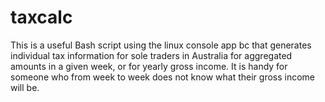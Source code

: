 # taxcalc
This is a useful Bash script using the linux console app bc that generates individual tax information for sole traders in Australia for aggregated amounts in a given week, or for yearly gross income. It is handy for someone who from week to week does not know what their gross income will be. 
